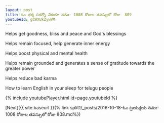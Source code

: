```yaml
---
layout: post
title: ఓం ధర్మ సదర్నో వేరయా నమః- 1008 రోజుల తపస్సులో రోజు  809
youtubeId: gCWXUkZywVM
---
```

 
 
Helps get goodness, bliss and peace and God's blessings
 
Helps remain focused, help generate inner energy 
 
Helps boost physical and mental health 
 
Helps remain grounded and generates a sense of gratitude towards the greater power 
 
Helps reduce bad karma
 
How to learn English in your sleep for telugu people
 
 
 
 


{% include youtubePlayer.html id=page.youtubeId %}
 
[Next]({{ site.baseurl }}{% link split1/_posts/2016-10-18-ఓం ట్రయక్షయ నమః- 1008 రోజుల తపస్సులో రోజు  808.md%})
 
